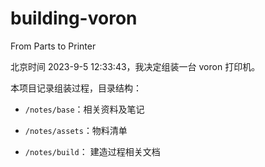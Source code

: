 # building-voron
From Parts to Printer

北京时间 2023-9-5 12:33:43，我决定组装一台 voron 打印机。

本项目记录组装过程，目录结构：

- `/notes/base`：相关资料及笔记

- `/notes/assets`：物料清单

- `/notes/build`： 建造过程相关文档

